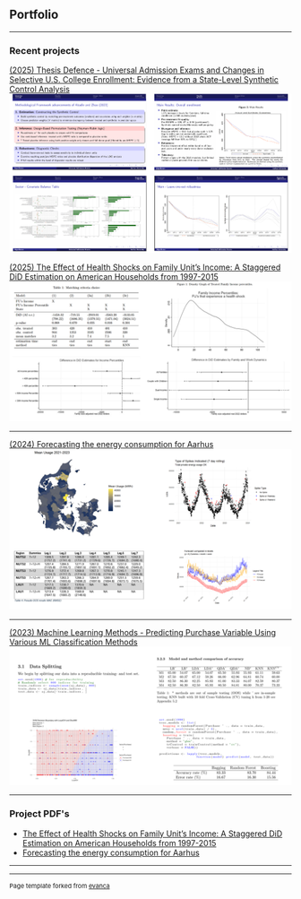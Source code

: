 ## Portfolio

---

### Recent projects 

 [(2025) Thesis Defence - Universal Admission Exams and Changes in Selective U.S. College Enrollment:
 Evidence from a State-Level Synthetic Control Analysis](/pdf/Master_Thesis_Presentation_Slides.pdf)
 <img src="images/Collage-MasterThesis.PNG?raw=true"/>

[(2025) The Effect of Health Shocks on Family Unit’s Income:
 A Staggered DiD Estimation on American
 Households from 1997-2015](/pdf/The_effect_of_Health_Shocks__on_Family_Unit_s_income__A_staggered_DiD_estimation_on_American_households_from_1997_2015_revised.pdf)
<img src="images/Collage-HealthShocks.PNG?raw=true"/>

---
[(2024) Forecasting the energy consumption for Aarhus](pdf/Forecast(P)EnergyAarhus.pdf)
<img src="images/Collage-Forecast.PNG?raw=true"/>

---
[(2023) Machine Learning Methods - Predicting Purchase Variable Using Various ML Classification Methods](pdf/MachineLearningCompulsary_assignmentP3.pdf)
<img src="images/Collage-ML.PNG?raw=true"/>

---

### Project PDF's

- [The Effect of Health Shocks on Family Unit’s Income:
 A Staggered DiD Estimation on American
 Households from 1997-2015](/pdf/The_effect_of_Health_Shocks__on_Family_Unit_s_income__A_staggered_DiD_estimation_on_American_households_from_1997_2015_revised.pdf)
- [Forecasting the energy consumption for Aarhus](pdf/Forecast(P)EnergyAarhus.pdf)

---




---
<p style="font-size:11px">Page template forked from <a href="https://github.com/evanca/quick-portfolio">evanca</a></p>
<!-- Remove above link if you don't want to attibute -->
